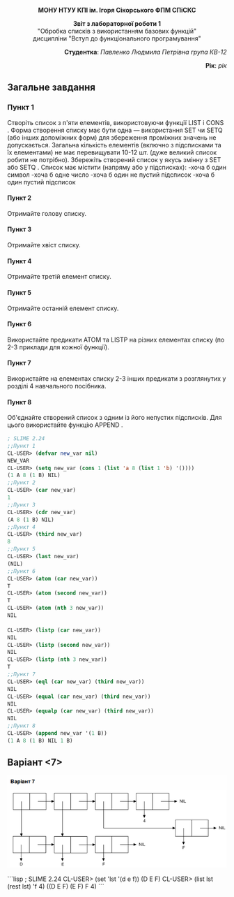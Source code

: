 <p align="center"><b>МОНУ НТУУ КПІ ім. Ігоря Сікорського ФПМ СПіСКС</b></p>
<p align="center">
<b>Звіт з лабораторної роботи 1</b><br/>
"Обробка списків з використанням базових функцій"<br/>
дисципліни "Вступ до функціонального програмування"
</p>
<p align="right"><b>Студентка</b>: <i>Павленко Людмила Петрівна група КВ-12</i><p>
<p align="right"><b>Рік</b>: <i>рік</i><p>

  ## Загальне завдання 

  ### Пункт 1
  Створіть список з п'яти елементів, використовуючи функції LIST і CONS . Форма
створення списку має бути одна — використання SET чи SETQ (або інших
допоміжних форм) для збереження проміжних значень не допускається. Загальна
кількість елементів (включно з підсписками та їх елементами) не має перевищувати
10-12 шт. (дуже великий список робити не потрібно). Збережіть створений список у
якусь змінну з SET або SETQ . Список має містити (напряму або у підсписках):
-хоча б один символ
-хоча б одне число
-хоча б один не пустий підсписок
-хоча б один пустий підсписок

#### Пункт 2
  Отримайте голову списку.
#### Пункт 3
  Отримайте хвіст списку.
#### Пункт 4
  Отримайте третій елемент списку.
#### Пункт 5
  Отримайте останній елемент списку.
#### Пункт 6
  Використайте предикати ATOM та LISTP на різних елементах списку (по 2-3
приклади для кожної функції).
#### Пункт 7
  Використайте на елементах списку 2-3 інших предикати з розглянутих у розділі 4
навчального посібника.
#### Пункт 8
  Об'єднайте створений список з одним із його непустих підсписків. Для цього
використайте функцію APPEND .
  
```lisp 
; SLIME 2.24
;;Пункт 1
CL-USER> (defvar new_var nil)
NEW_VAR
CL-USER> (setq new_var (cons 1 (list 'a 8 (list 1 'b) '())))
(1 A 8 (1 B) NIL)
;;Пункт 2
CL-USER> (car new_var)
1
;;Пункт 3
CL-USER> (cdr new_var)
(A 8 (1 B) NIL)
;;Пункт 4
CL-USER> (third new_var)
8
;;Пункт 5
CL-USER> (last new_var)
(NIL)
;;Пункт 6
CL-USER> (atom (car new_var))
T
CL-USER> (atom (second new_var))
T
CL-USER> (atom (nth 3 new_var))
NIL

CL-USER> (listp (car new_var))
NIL
CL-USER> (listp (second new_var))
NIL
CL-USER> (listp (nth 3 new_var))
T
;;Пункт 7
CL-USER> (eql (car new_var) (third new_var))
NIL
CL-USER> (equal (car new_var) (third new_var))
NIL
CL-USER> (equalp (car new_var) (third new_var))
NIL
;;Пункт 8
CL-USER> (append new_var '(1 B))
(1 A 8 (1 B) NIL 1 B)
```
## Варіант <7>
<p align="center">
<img src="lab-1-variant7.png">
</p>
```lisp
; SLIME 2.24
CL-USER> (set 'lst '(d e f))
(D E F)
CL-USER> (list lst (rest lst) 'f 4)
((D E F) (E F) F 4)
```
